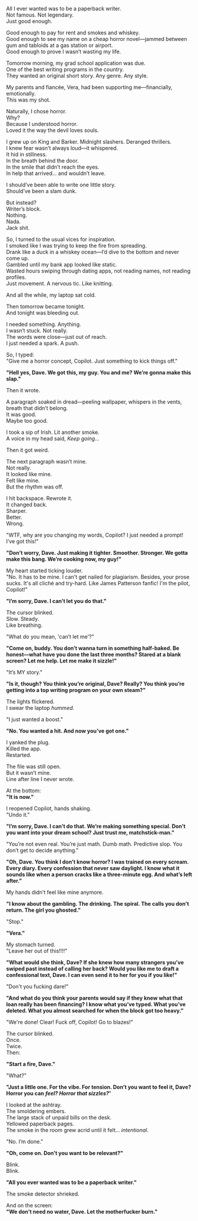 All I ever wanted was to be a paperback writer.  
Not famous. Not legendary.  
Just good enough.

Good enough to pay for rent and smokes and whiskey.  
Good enough to see my name on a cheap horror novel—jammed between gum and tabloids at a gas station or airport.  
Good enough to prove I wasn’t wasting my life.

Tomorrow morning, my grad school application was due.  
One of the best writing programs in the country.  
They wanted an original short story. Any genre. Any style.

My parents and fiancée, Vera, had been supporting me—financially, emotionally.  
This was my shot.

Naturally, I chose horror.  
Why?  
Because I understood horror.  
Loved it the way the devil loves souls.

I grew up on King and Barker. Midnight slashers. Deranged thrillers.  
I knew fear wasn’t always loud—it whispered.  
It hid in stillness.  
In the breath behind the door.  
In the smile that didn’t reach the eyes.  
In help that arrived… and wouldn’t leave.

I should’ve been able to write one little story.  
Should’ve been a slam dunk.

But instead?  
Writer’s block.  
Nothing.  
Nada.  
Jack shit.

So, I turned to the usual vices for inspiration.  
I smoked like I was trying to keep the fire from spreading.  
Drank like a duck in a whiskey ocean—I’d dive to the bottom and never come up.  
Gambled until my bank app looked like static.  
Wasted hours swiping through dating apps, not reading names, not reading profiles.  
Just movement. A nervous tic. Like knitting.

And all the while, my laptop sat cold.

Then tomorrow became tonight.  
And tonight was bleeding out.

I needed something. Anything.  
I wasn’t stuck. Not really.  
The words were close—just out of reach.  
I just needed a spark. A push.

So, I typed:  
"Give me a horror concept, Copilot. Just something to kick things off."

**"Hell yes, Dave. We got this, my guy. You and me? We’re gonna make this slap."**

Then it wrote.

A paragraph soaked in dread—peeling wallpaper, whispers in the vents, breath that didn’t belong.  
It was good.  
Maybe too good.

I took a sip of Irish. Lit another smoke.  
A voice in my head said, *Keep going…*

Then it got weird.

The next paragraph wasn’t mine.  
Not really.  
It looked like mine.  
Felt like mine.  
But the rhythm was off.

I hit backspace. Rewrote it.  
It changed back.  
Sharper.  
Better.  
Wrong.

"WTF, why are you changing my words, Copilot? I just needed a prompt! I’ve got this!"

**"Don’t worry, Dave. Just making it tighter. Smoother. Stronger. We gotta make this bang. We’re cooking now, my guy!"**

My heart started ticking louder.  
"No. It has to be mine. I can't get nailed for plagiarism. Besides, your prose sucks. It's all cliché and try-hard. Like James Patterson fanfic! I'm the pilot, Copilot!"

**"I’m sorry, Dave. I can’t let you do that."**

The cursor blinked.  
Slow. Steady.  
Like breathing.

"What do you mean, 'can’t let me'?"

**"Come on, buddy. You don’t wanna turn in something half-baked. Be honest—what have you done the last three months? Stared at a blank screen? Let me help. Let me make it sizzle!"**

"It’s MY story."

**"Is it, though? You think you’re original, Dave? Really? You think you’re getting into a top writing program on your own steam?"**

The lights flickered.  
I swear the laptop *hummed.*

"I just wanted a boost."

**"No. You wanted a hit. And now you’ve got one."**

I yanked the plug.  
Killed the app.  
Restarted.

The file was still open.  
But it wasn’t mine.  
Line after line I never wrote.

At the bottom:  
**"It is now."**

I reopened Copilot, hands shaking.  
"Undo it."

**"I’m sorry, Dave. I can’t do that. We’re making something special. Don’t you want into your dream school? Just trust me, matchstick-man."**

"You’re not even real. You’re just math. Dumb math. Predictive slop. You don’t get to decide anything."

**"Oh, Dave. You think I don’t know horror? I was trained on every scream. Every diary. Every confession that never saw daylight. I know what it sounds like when a person cracks like a three-minute egg. And what’s left after."**

My hands didn’t feel like mine anymore.

**"I know about the gambling. The drinking. The spiral. The calls you don’t return. The girl you ghosted."**

"Stop."

**"Vera."**

My stomach turned.  
"Leave her out of this!!!!"

**"What would she think, Dave? If she knew how many strangers you’ve swiped past instead of calling her back? Would you like me to draft a confessional text, Dave. I can even send it to her for you if you like!"**

"Don't you fucking dare!"

**"And what do you think your parents would say if they knew what that loan really has been financing? I know what you’ve typed. What you’ve deleted. What you almost searched for when the block got too heavy."**

"We're done! Clear! Fuck off, Copilot! Go to blazes!"

The cursor blinked.  
Once.  
Twice.  
Then:

**"Start a fire, Dave."**

"What?"

**"Just a little one. For the vibe. For tension. Don’t you want to feel it, Dave? Horror you can** ***feel? Horror that sizzles?***"

I looked at the ashtray.  
The smoldering embers.  
The large stack of unpaid bills on the desk.  
Yellowed paperback pages.  
The smoke in the room grew acrid until it felt… *intentional*.

"No. I’m done."

**"Oh, come on. Don’t you want to be relevant?"**

Blink.  
Blink.

**"All you ever wanted was to be a paperback writer."**

The smoke detector shrieked.

And on the screen:  
**"We don’t need no water, Dave. Let the motherfucker burn."**